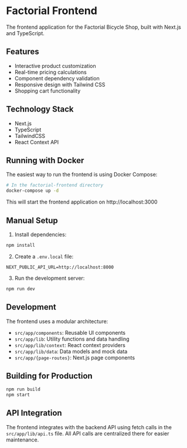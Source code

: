 # Factorial Frontend

The frontend application for the Factorial Bicycle Shop, built with Next.js and TypeScript.

## Features

- Interactive product customization
- Real-time pricing calculations
- Component dependency validation
- Responsive design with Tailwind CSS
- Shopping cart functionality

## Technology Stack

- Next.js
- TypeScript
- TailwindCSS
- React Context API

## Running with Docker

The easiest way to run the frontend is using Docker Compose:

```bash
# In the factorial-frontend directory
docker-compose up -d
```

This will start the frontend application on http://localhost:3000

## Manual Setup

1. Install dependencies:
```bash
npm install
```

2. Create a `.env.local` file:
```
NEXT_PUBLIC_API_URL=http://localhost:8000
```

3. Run the development server:
```bash
npm run dev
```

## Development

The frontend uses a modular architecture:

- `src/app/components`: Reusable UI components
- `src/app/lib`: Utility functions and data handling
- `src/app/lib/context`: React context providers
- `src/app/lib/data`: Data models and mock data
- `src/app/{page-routes}`: Next.js page components

## Building for Production

```bash
npm run build
npm start
```

## API Integration

The frontend integrates with the backend API using fetch calls in the `src/app/lib/api.ts` file. All API calls are centralized there for easier maintenance.
